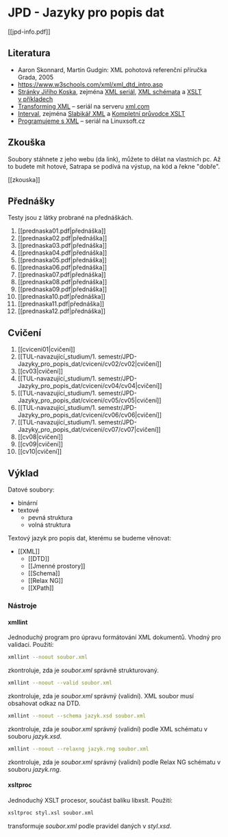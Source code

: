 # JPD - Jazyky pro popis dat
[[jpd-info.pdf]]

## Literatura
- Aaron Skonnard, Martin Gudgin: XML pohotová referenční příručka Grada, 2005
- https://www.w3schools.com/xml/xml_dtd_intro.asp
- [Stránky Jiřího Koska](http://www.kosek.cz/), zejména [XML seriál](http://www.kosek.cz/clanky/swn-xml/index.html), [XML schémata](http://www.kosek.cz/xml/schema/index.html) a [XSLT v příkladech](http://www.kosek.cz/xml/xslt/index.html)
- [Transforming XML](http://www.xml.com/pub/at/16) – seriál na serveru [xml.com](http://www.xml.com/)
- [Interval](http://interval.cz/), zejména [Slabikář XML](http://interval.cz/serialy/slabikar-xml/) a [Kompletní průvodce XSLT](http://interval.cz/serialy/kompletni-pruvodce-xslt/)
- [Programujeme s XML](http://www.linuxsoft.cz/article_list.php?id_kategory=182) – seriál na Linuxsoft.cz

## Zkouška
Soubory stáhnete z jeho webu (da link), můžete to dělat na vlastních pc. Až to budete mít hotové, Satrapa se podívá na výstup, na kód a řekne "dobře".

[[zkouska]]
## Přednášky
Testy jsou z látky probrané na přednáškách.

1. [[prednaska01.pdf|přednáška]]
2. [[prednaska02.pdf|přednáška]]
3. [[prednaska03.pdf|přednáška]]
4. [[prednaska04.pdf|přednáška]]
5. [[prednaska05.pdf|přednáška]]
6. [[prednaska06.pdf|přednáška]]
7. [[prednaska07.pdf|přednáška]]
8. [[prednaska08.pdf|přednáška]]
9. [[prednaska09.pdf|přednáška]]
10. [[prednaska10.pdf|přednáška]]
11. [[prednaska11.pdf|přednáška]]
12. [[prednaska12.pdf|přednáška]]
## Cvičení
1. [[cviceni01|cvičení]]
2. [[TUL-navazující_studium/1. semestr/JPD-Jazyky_pro_popis_dat/cviceni/cv02/cv02|cvičení]]
3. [[cv03|cvičení]]
4. [[TUL-navazující_studium/1. semestr/JPD-Jazyky_pro_popis_dat/cviceni/cv04/cv04|cvičení]]
5. [[TUL-navazující_studium/1. semestr/JPD-Jazyky_pro_popis_dat/cviceni/cv05/cv05|cvičení]]
6. [[TUL-navazující_studium/1. semestr/JPD-Jazyky_pro_popis_dat/cviceni/cv06/cv06|cvičení]]
7. [[TUL-navazující_studium/1. semestr/JPD-Jazyky_pro_popis_dat/cviceni/cv07/cv07|cvičení]]
8. [[cv08|cvičení]]
9. [[cv09|cvičení]]
10. [[cv10|cvičení]]

## Výklad

Datové soubory:
- binární
- textové
	- pevná struktura
	- volná struktura

Textový jazyk pro popis dat, kterému se budeme věnovat:
- [[XML]]
	- [[DTD]]
	- [[Jmenné prostory]]
	- [[Schema]]
	- [[Relax NG]]
	- [[XPath]]

### Nástroje

#### xmllint
Jednoduchý program pro úpravu formátování XML dokumentů. Vhodný pro validaci. Použití:
``` bash
xmllint --noout soubor.xml
```  
zkontroluje, zda je *soubor.xml* správně strukturovaný.

``` bash
xmllint --noout --valid soubor.xml
```  
zkontroluje, zda je *soubor.xml* správný (validní). XML soubor musí obsahovat odkaz na DTD.

``` bash
xmllint --noout --schema jazyk.xsd soubor.xml
```  
zkontroluje, zda je *soubor.xml* správný (validní) podle XML schématu v souboru *jazyk.xsd*.

``` bash
xmllint --noout --relaxng jazyk.rng soubor.xml
```  
zkontroluje, zda je *soubor.xml* správný (validní) podle Relax NG schématu v souboru *jazyk.rng*.

#### xsltproc
Jednoduchý XSLT procesor, součást balíku libxslt. Použití:

``` bash
xsltproc styl.xsl soubor.xml
```  
transformuje *soubor.xml* podle pravidel daných v *styl.xsd*.